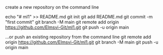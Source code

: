 create a new repository on the command line

echo "# ml1" >> README.md
git init 
git add README.md 
git commit -m "first commit"
git branch -M main
git remote add origin https://github.com/Elmsvi-Git/ml1.git
git push -u origin main

…or push an existing repository from the command line
git remote add origin https://github.com/Elmsvi-Git/ml1.git
git branch -M main
git push -u origin main

